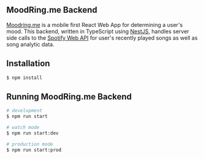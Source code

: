 ## MoodRing.me Backend

[Moodring.me](https://moodring.me) is a mobile first React Web App for determining a user's mood. This backend, written in TypeScript using [NestJS](https://github.com/nestjs/nest), handles server side calls to the [Spotify Web API](https://developer.spotify.com/documentation/web-api/) for user's recently played songs as well as song analytic data.

## Installation

```bash
$ npm install
```

## Running MoodRing.me Backend

```bash
# development
$ npm run start

# watch mode
$ npm run start:dev

# production mode
$ npm run start:prod
```
